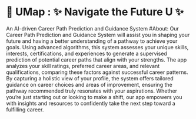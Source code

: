 # 🧭 UMap : ✨ Navigate the Future U ✨
An AI-driven Career Path Prediction and Guidance System
#About:
Our Career Path Prediction and Guidance System will assist you in shaping your future and having a better understanding of a pathway to achieve your goals.
Using advanced algorithms, this system assesses your unique skills, interests, certifications, and experiences to generate a supervised prediction of potential career paths that align with your strengths.
The app analyzes your skill ratings, preferred career areas, and relevant qualifications, comparing these factors against successful career patterns. By capturing a holistic view of your profile, the system offers tailored guidance on career choices and areas of improvement, ensuring the pathway recommended truly resonates with your aspirations. Whether you’re just starting out or looking to make a shift, our app empowers you with insights and resources to confidently take the next step toward a fulfilling career.
